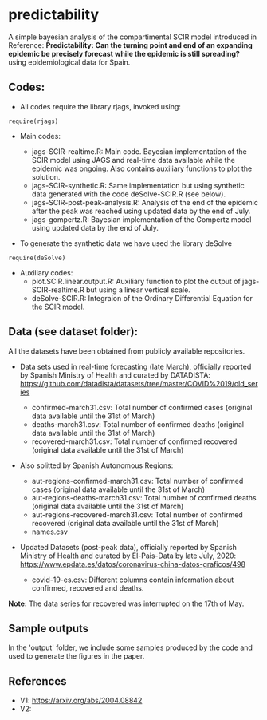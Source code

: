 # predictability
A simple bayesian analysis of the compartimental SCIR model introduced in Reference: **Predictability: Can the turning point and end of an expanding epidemic be precisely forecast while the epidemic is still spreading?** using epidemiological data for Spain.
## Codes:
- All codes require the library rjags, invoked using: 
```{r}
require(rjags)
```
- Main codes:
  + jags-SCIR-realtime.R: Main code. Bayesian implementation of the SCIR model using JAGS and real-time data available while the epidemic was ongoing. Also contains auxiliary functions to plot the solution. 
  + jags-SCIR-synthetic.R: Same implementation but using synthetic data generated with the code deSolve-SCIR.R (see below).
  + jags-SCIR-post-peak-analysis.R: Analysis of the end of the epidemic after the peak was reached using updated data by the end of July.
  + jags-gompertz.R: Bayesian implementation of the Gompertz model using updated data by the end of July.
 
- To generate the synthetic data we have used the library deSolve
```{r}
require(deSolve)
```
- Auxiliary codes:
  + plot.SCIR.linear.output.R: Auxiliary function to plot the output of jags-SCIR-realtime.R but using a linear vertical scale.
  + deSolve-SCIR.R: Integraion of the Ordinary Differential Equation for the SCIR model.


## Data (see dataset folder):
All the datasets have been obtained from publicly available repositories. 
- Data sets used in real-time forecasting (late March), officially reported by Spanish Ministry of Health and curated by DATADISTA: 
https://github.com/datadista/datasets/tree/master/COVID%2019/old_series
  + confirmed-march31.csv: Total number of confirmed cases (original data available until the 31st of March)
  + deaths-march31.csv: Total number of confirmed deaths (original data available until the 31st of March)
  + recovered-march31.csv: Total number of confirmed recovered (original data available until the 31st of March)


- Also splitted by Spanish Autonomous Regions:
  + aut-regions-confirmed-march31.csv: Total number of confirmed cases (original data available until the 31st of March)
  + aut-regions-deaths-march31.csv: Total number of confirmed deaths (original data available until the 31st of March)
  + aut-regions-recovered-march31.csv: Total number of confirmed recovered (original data available until the 31st of March)
  + names.csv


- Updated Datasets (post-peak data), officially reported by Spanish Ministry of Health and curated by El-Pais-Data by late July, 2020:
https://www.epdata.es/datos/coronavirus-china-datos-graficos/498
  + covid-19-es.csv: Different columns contain information about confirmed, recovered and deaths.

**Note:** The data series for recovered was interrupted on the 17th of May.

## Sample outputs
In the 'output' folder, we include some samples produced by the code and used to generate the figures in the paper.

## References
- V1: https://arxiv.org/abs/2004.08842
- V2: 
